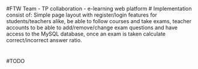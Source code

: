 #FTW Team - TP collaboration - e-learning web platform #
Implementation consist of:
Simple page layout with register/login features for students/teachers alike, be able to follow courses and take exams, teacher accounts to be able to add/remove/change exam questions and have access to the MySQL database, once an exam is taken calculate correct/incorrect answer ratio.
#
#TODO

